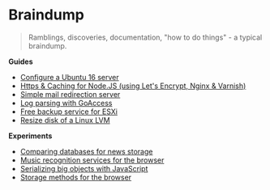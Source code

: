 # Braindump

> Ramblings, discoveries, documentation, "how to do things" - a typical braindump.

**Guides**

- [Configure a Ubuntu 16 server](./configure-a-ubuntu-16-server.md)
- [Https & Caching for Node.JS (using Let's Encrypt, Nginx & Varnish)](./https-and-caching-for-nodejs.md)
- [Simple mail redirection server](./simple-mail-redirection-server.md)
- [Log parsing with GoAccess](./log-parsing-with-goaccess.md)
- [Free backup service for ESXi](./free-backup-service-for-esxi.md)
- [Resize disk of a Linux LVM](./resize-disk-of-a-linux-lvm.md)

**Experiments**

- [Comparing databases for news storage](./comparing-databases-for-news-storage.md)
- [Music recognition services for the browser](./music-recognition-services-for-the-browser.md)
- [Serializing big objects with JavaScript](./serializing-big-objects-with-javascript.md)
- [Storage methods for the browser](./storage-methods-for-the-browser.md)
